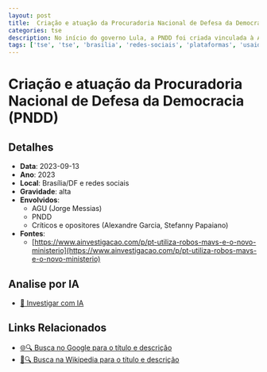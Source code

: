 ```yaml
---
layout: post
title:  Criação e atuação da Procuradoria Nacional de Defesa da Democracia (PNDD)
categories: tse
description: No início do governo Lula, a PNDD foi criada vinculada à Advocacia-Geral da União (AGU) para atuar no combate à desinformação sobre políticas públicas. Segundo críticos, o órgão foi utilizado para perseguir juridicamente opositores, jornalistas e figuras públicas contrárias ao governo, baseando-se em denúncias subjetivas de fake news. Casos de atuação mais visível ocorreram após repercussão de notícias sobre a calamidade no Sul do país.
tags: ['tse', 'tse', 'brasilia', 'redes-sociais', 'plataformas', 'usaid']
---
```


# Criação e atuação da Procuradoria Nacional de Defesa da Democracia (PNDD)

## Detalhes
- **Data**: 2023-09-13
- **Ano**: 2023
- **Local**: Brasília/DF e redes sociais
- **Gravidade**: alta
- **Envolvidos**:
  - AGU (Jorge Messias)
  - PNDD
  - Críticos e opositores (Alexandre Garcia, Stefanny Papaiano)
- **Fontes**:
  - [https://www.ainvestigacao.com/p/pt-utiliza-robos-mavs-e-o-novo-ministerio](https://www.ainvestigacao.com/p/pt-utiliza-robos-mavs-e-o-novo-ministerio)

## Analise por IA
- [🤖 Investigar com IA](https://www.perplexity.ai/search?q=%22Alexandre%20de%20Moraes%22%20Cria%C3%A7%C3%A3o%20e%20atua%C3%A7%C3%A3o%20da%20Procuradoria%20Nacional%20de%20Defesa%20da%20Democracia%20%28PNDD%29%20No%20in%C3%ADcio%20do%20governo%20Lula%2C%20a%20PNDD%20foi%20criada%20vinculada%20%C3%A0%20Advocacia-Geral%20da%20Uni%C3%A3o%20%28AGU%29%20para%20atuar%20no%20combate%20%C3%A0%20desinforma%C3%A7%C3%A3o%20sobre%20pol%C3%ADticas%20p%C3%BAblicas.%20Segundo%20cr%C3%ADticos%2C%20o%20%C3%B3rg%C3%A3o%20foi%20utilizado%20para%20perseguir%20juridicamente%20opositores%2C%20jornalistas%20e%20figuras%20p%C3%BAblicas%20contr%C3%A1rias%20ao%20governo%2C%20baseando-se%20em%20den%C3%BAncias%20subjetivas%20de%20fake%20news.%20Casos%20de%20atua%C3%A7%C3%A3o%20mais%20vis%C3%ADvel%20ocorreram%20ap%C3%B3s%20repercuss%C3%A3o%20de%20not%C3%ADcias%20sobre%20a%20calamidade%20no%20Sul%20do%20pa%C3%ADs.%20Bras%C3%ADlia/DF%20e%20redes%20sociais%202023)

## Links Relacionados
- [🌐🔍 Busca no Google para o título e descrição](https://www.google.com/search?q=%22Alexandre%20de%20Moraes%22%20Cria%C3%A7%C3%A3o%20e%20atua%C3%A7%C3%A3o%20da%20Procuradoria%20Nacional%20de%20Defesa%20da%20Democracia%20%28PNDD%29%20No%20in%C3%ADcio%20do%20governo%20Lula%2C%20a%20PNDD%20foi%20criada%20vinculada%20%C3%A0%20Advocacia-Geral%20da%20Uni%C3%A3o%20%28AGU%29%20para%20atuar%20no%20combate%20%C3%A0%20desinforma%C3%A7%C3%A3o%20sobre%20pol%C3%ADticas%20p%C3%BAblicas.%20Segundo%20cr%C3%ADticos%2C%20o%20%C3%B3rg%C3%A3o%20foi%20utilizado%20para%20perseguir%20juridicamente%20opositores%2C%20jornalistas%20e%20figuras%20p%C3%BAblicas%20contr%C3%A1rias%20ao%20governo%2C%20baseando-se%20em%20den%C3%BAncias%20subjetivas%20de%20fake%20news.%20Casos%20de%20atua%C3%A7%C3%A3o%20mais%20vis%C3%ADvel%20ocorreram%20ap%C3%B3s%20repercuss%C3%A3o%20de%20not%C3%ADcias%20sobre%20a%20calamidade%20no%20Sul%20do%20pa%C3%ADs.%20Bras%C3%ADlia/DF%20e%20redes%20sociais%202023)
- [📖🔍 Busca na Wikipedia para o título e descrição](https://pt.wikipedia.org/w/index.php?search=%22Alexandre%20de%20Moraes%22%20Cria%C3%A7%C3%A3o%20e%20atua%C3%A7%C3%A3o%20da%20Procuradoria%20Nacional%20de%20Defesa%20da%20Democracia%20%28PNDD%29%20No%20in%C3%ADcio%20do%20governo%20Lula%2C%20a%20PNDD%20foi%20criada%20vinculada%20%C3%A0%20Advocacia-Geral%20da%20Uni%C3%A3o%20%28AGU%29%20para%20atuar%20no%20combate%20%C3%A0%20desinforma%C3%A7%C3%A3o%20sobre%20pol%C3%ADticas%20p%C3%BAblicas.%20Segundo%20cr%C3%ADticos%2C%20o%20%C3%B3rg%C3%A3o%20foi%20utilizado%20para%20perseguir%20juridicamente%20opositores%2C%20jornalistas%20e%20figuras%20p%C3%BAblicas%20contr%C3%A1rias%20ao%20governo%2C%20baseando-se%20em%20den%C3%BAncias%20subjetivas%20de%20fake%20news.%20Casos%20de%20atua%C3%A7%C3%A3o%20mais%20vis%C3%ADvel%20ocorreram%20ap%C3%B3s%20repercuss%C3%A3o%20de%20not%C3%ADcias%20sobre%20a%20calamidade%20no%20Sul%20do%20pa%C3%ADs.%20Bras%C3%ADlia/DF%20e%20redes%20sociais%202023)

